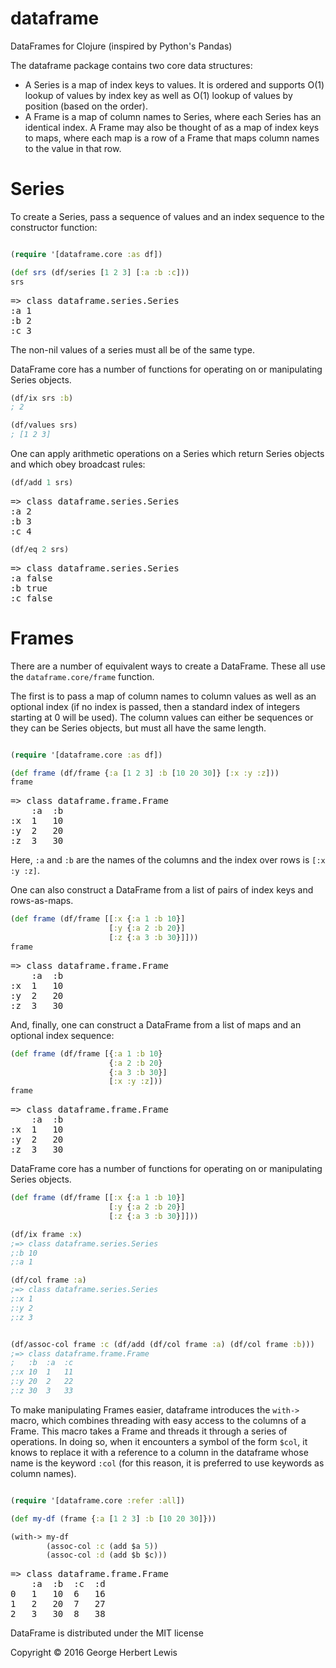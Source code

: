 # dataframe

DataFrames for Clojure (inspired by Python's Pandas)


The dataframe package contains two core data structures:

- A Series is a map of index keys to values.  It is ordered and supports O(1) lookup of values by index key as well as O(1) lookup of values by position (based on the order).
- A Frame is a map of column names to Series, where each Series has an identical index.  A Frame may also be thought of as a map of index keys to maps, where each map is a row of a Frame that maps column names to the value in that row.



Series
======

To create a Series, pass a sequence of values and an index sequence to the constructor function:

```clojure

(require '[dataframe.core :as df])

(def srs (df/series [1 2 3] [:a :b :c]))
srs
```

<pre>
=> class dataframe.series.Series
:a 1
:b 2
:c 3
</pre>

The non-nil values of a series must all be of the same type.

DataFrame core has a number of functions for operating on or manipulating Series objects.

```clojure
(df/ix srs :b)
; 2

(df/values srs)
; [1 2 3]
```

One can apply arithmetic operations on a Series which return Series objects and which obey broadcast rules:

```clojure
(df/add 1 srs)
```

<pre>
=> class dataframe.series.Series
:a 2
:b 3
:c 4
</pre>

```clojure
(df/eq 2 srs)
```

<pre>
=> class dataframe.series.Series
:a false
:b true
:c false
</pre>


Frames
======

There are a number of equivalent ways to create a DataFrame.  These all use the `dataframe.core/frame` function.

The first is to pass a map of column names to column values as well as an optional index (if no index is passed, then a standard index of integers starting at 0 will be used).  The column values can either be sequences or they can be Series objects, but must all have the same length.


```clojure

(require '[dataframe.core :as df])

(def frame (df/frame {:a [1 2 3] :b [10 20 30]} [:x :y :z]))
frame
```
<pre>
=> class dataframe.frame.Frame
	:a	:b
:x	1	10
:y	2	20
:z	3	30
</pre>

Here, `:a` and `:b` are the names of the columns and the index over rows is `[:x :y :z]`.

One can also construct a DataFrame from a list of pairs of index keys and rows-as-maps.

```clojure
(def frame (df/frame [[:x {:a 1 :b 10}]
                      [:y {:a 2 :b 20}]
                      [:z {:a 3 :b 30}]]))
frame
```
<pre>
=> class dataframe.frame.Frame
	:a	:b
:x	1	10
:y	2	20
:z	3	30
</pre>

And, finally, one can construct a DataFrame from a list of maps and an optional index sequence:

```clojure
(def frame (df/frame [{:a 1 :b 10}
                      {:a 2 :b 20}
                      {:a 3 :b 30}]
                      [:x :y :z]))
frame
```
<pre>
=> class dataframe.frame.Frame
	:a	:b
:x	1	10
:y	2	20
:z	3	30
</pre>


DataFrame core has a number of functions for operating on or manipulating Series objects.

```clojure
(def frame (df/frame [[:x {:a 1 :b 10}]
                      [:y {:a 2 :b 20}]
                      [:z {:a 3 :b 30}]]))

(df/ix frame :x)
;=> class dataframe.series.Series
;:b 10
;:a 1

(df/col frame :a)
;=> class dataframe.series.Series
;:x 1
;:y 2
;:z 3


(df/assoc-col frame :c (df/add (df/col frame :a) (df/col frame :b)))
;=> class dataframe.frame.Frame
;	:b	:a	:c
;:x	10	1	11
;:y	20	2	22
;:z	30	3	33

```

To make manipulating Frames easier, dataframe introduces the `with->` macro, which combines threading with easy access to the columns of a Frame.  This macro takes a Frame and threads it through a series of operations.  In doing so, when it encounters a symbol of the form `$col`, it knows to replace it with a reference to a column in the dataframe whose name is the keyword `:col` (for this reason, it is preferred to use keywords as column names).


```clojure

(require '[dataframe.core :refer :all])

(def my-df (frame {:a [1 2 3] :b [10 20 30]}))

(with-> my-df
        (assoc-col :c (add $a 5))
        (assoc-col :d (add $b $c)))
```
<pre>
=> class dataframe.frame.Frame
	:a	:b	:c	:d
0	1	10	6	16
1	2	20	7	27
2	3	30	8	38
</pre>
 

DataFrame is distributed under the MIT license

Copyright © 2016 George Herbert Lewis

